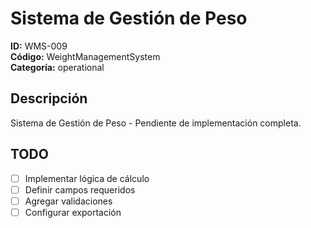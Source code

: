# Sistema de Gestión de Peso

**ID:** WMS-009  
**Código:** WeightManagementSystem  
**Categoría:** operational

## Descripción
Sistema de Gestión de Peso - Pendiente de implementación completa.

## TODO
- [ ] Implementar lógica de cálculo
- [ ] Definir campos requeridos
- [ ] Agregar validaciones
- [ ] Configurar exportación
